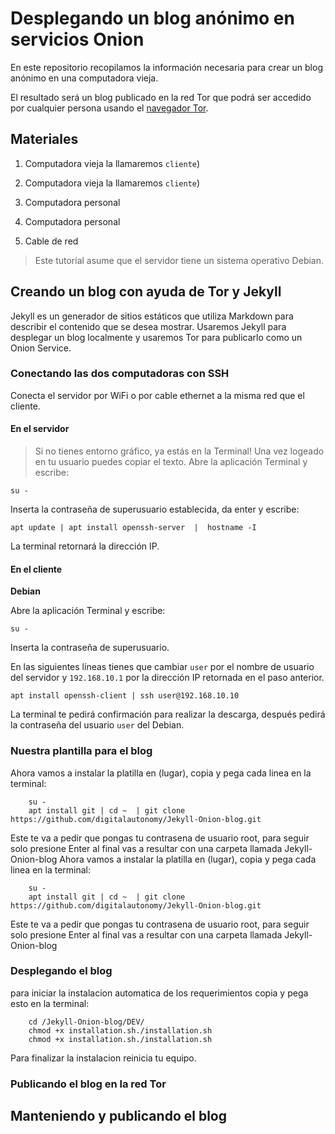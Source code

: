 # Desplegando un blog anónimo en servicios Onion

En este repositorio recopilamos la información necesaria para crear un blog anónimo en una computadora vieja.

El resultado será un blog publicado en la red Tor que podrá ser accedido por cualquier persona usando el [navegador Tor](https://www.torproject.org/download/).

## Materiales  

1. Computadora vieja la llamaremos `cliente`)
1. Computadora vieja la llamaremos `cliente`)

2. Computadora personal
2. Computadora personal

4. Cable de red

>Este tutorial asume que el servidor tiene un sistema operativo Debian.


## Creando un blog con ayuda de Tor y Jekyll

Jekyll es un generador de sitios estáticos que utiliza Markdown para describir el contenido que se desea mostrar. Usaremos Jekyll para desplegar un blog localmente y usaremos Tor para publicarlo como un Onion Service.

### Conectando las dos computadoras con SSH
Conecta el servidor por WiFi o por cable ethernet a la misma red que el cliente.




#### En el servidor


>Si no tienes entorno gráfico, ya estás en la Terminal! Una vez logeado en tu usuario puedes copiar el texto.
Abre la aplicación Terminal y escribe:

    su -


Inserta la contraseña de superusuario establecida, da enter y escribe:

    apt update | apt install openssh-server  |  hostname -I 

La terminal retornará la dirección IP.


#### En el cliente

  **Debian**

Abre la aplicación Terminal y escribe:

    su -


Inserta la contraseña de superusuario.

En las siguientes líneas tienes que cambiar `user` por el nombre de usuario del servidor y `192.168.10.1` por la dirección IP retornada en el paso anterior.

    apt install openssh-client | ssh user@192.168.10.10

La terminal te pedirá confirmación para realizar la descarga, después pedirá la contraseña del usuario `user` del Debian.


### Nuestra plantilla para el blog

Ahora vamos a instalar la platilla en (lugar), copia y pega cada linea en la terminal:


        su - 
        apt install git | cd ~  | git clone https://github.com/digitalautonomy/Jekyll-Onion-blog.git


Este te va a pedir que pongas tu contrasena de  usuario root, para seguir solo presione Enter
al final vas a resultar con una carpeta llamada Jekyll-Onion-blog
Ahora vamos a instalar la platilla en (lugar), copia y pega cada linea en la terminal:


        su - 
        apt install git | cd ~  | git clone https://github.com/digitalautonomy/Jekyll-Onion-blog.git


Este te va a pedir que pongas tu contrasena de  usuario root, para seguir solo presione Enter
al final vas a resultar con una carpeta llamada Jekyll-Onion-blog

### Desplegando el blog

para iniciar la instalacion automatica de los requerimientos copia y pega esto en la terminal:

        cd /Jekyll-Onion-blog/DEV/
        chmod +x installation.sh./installation.sh
        chmod +x installation.sh./installation.sh

Para finalizar la instalacion reinicia tu equipo.



### Publicando el blog en la red Tor

## Manteniendo y publicando el blog
